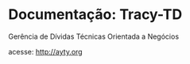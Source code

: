 # Documentação: Tracy-TD

Gerência de Dívidas Técnicas Orientada a Negócios

acesse: http://ayty.org

